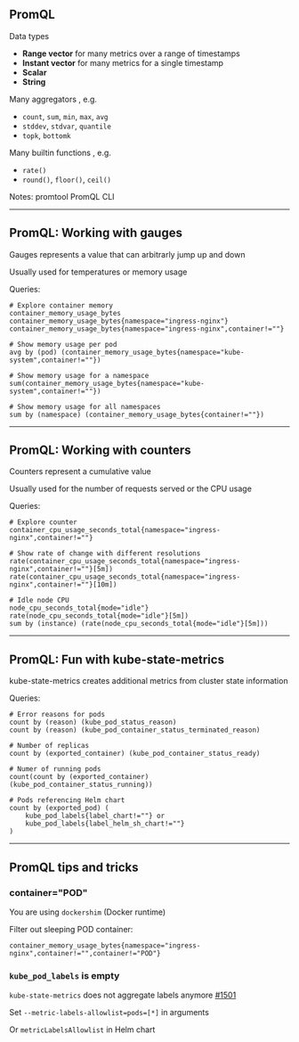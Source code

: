 ## PromQL

Data types

- **Range vector** for many metrics over a range of timestamps
- **Instant vector** for many metrics for a single timestamp
- **Scalar**
- **String**

Many aggregators [](https://prometheus.io/docs/prometheus/latest/querying/operators/#aggregation-operators), e.g.

- `count`, `sum`, `min`, `max`, `avg`
- `stddev`, `stdvar`, `quantile`
- `topk`, `bottomk`

Many builtin functions [](https://prometheus.io/docs/prometheus/latest/querying/functions/), e.g.

- `rate()`
- `round()`, `floor()`, `ceil()`

Notes:
promtool [](https://github.com/prometheus/prometheus/tree/main/cmd/promtool)
PromQL CLI [](https://github.com/nalbury/promql-cli)

---

## PromQL: Working with gauges

Gauges represents a value that can arbitrarly jump up and down

Usually used for temperatures or memory usage

Queries:

```plaintext
# Explore container memory
container_memory_usage_bytes
container_memory_usage_bytes{namespace="ingress-nginx"}
container_memory_usage_bytes{namespace="ingress-nginx",container!=""}

# Show memory usage per pod
avg by (pod) (container_memory_usage_bytes{namespace="kube-system",container!=""})

# Show memory usage for a namespace
sum(container_memory_usage_bytes{namespace="kube-system",container!=""})

# Show memory usage for all namespaces
sum by (namespace) (container_memory_usage_bytes{container!=""})
```

---

## PromQL: Working with counters

Counters represent a cumulative value

Usually used for the number of requests served or the CPU usage

Queries:

```plaintext
# Explore counter
container_cpu_usage_seconds_total{namespace="ingress-nginx",container!=""}

# Show rate of change with different resolutions
rate(container_cpu_usage_seconds_total{namespace="ingress-nginx",container!=""}[5m])
rate(container_cpu_usage_seconds_total{namespace="ingress-nginx",container!=""}[10m])

# Idle node CPU
node_cpu_seconds_total{mode="idle"}
rate(node_cpu_seconds_total{mode="idle"}[5m])
sum by (instance) (rate(node_cpu_seconds_total{mode="idle"}[5m]))
```

---

## PromQL: Fun with kube-state-metrics

kube-state-metrics creates additional metrics from cluster state information

Queries:

```plaintext
# Error reasons for pods
count by (reason) (kube_pod_status_reason)
count by (reason) (kube_pod_container_status_terminated_reason)

# Number of replicas
count by (exported_container) (kube_pod_container_status_ready)

# Numer of running pods
count(count by (exported_container) (kube_pod_container_status_running))

# Pods referencing Helm chart
count by (exported_pod) (
    kube_pod_labels{label_chart!=""} or
    kube_pod_labels{label_helm_sh_chart!=""}
)
```

---

## PromQL tips and tricks

### container="POD"

You are using `dockershim` (Docker runtime)

Filter out sleeping POD container:

```plaintext
container_memory_usage_bytes{namespace="ingress-nginx",container!="",container!="POD"}
```

### `kube_pod_labels` is empty

`kube-state-metrics` does not aggregate labels anymore [#1501](https://github.com/kubernetes/kube-state-metrics/issues/1501)

Set `--metric-labels-allowlist=pods=[*]` in arguments

Or `metricLabelsAllowlist` in Helm chart [](https://github.com/prometheus-community/helm-charts/blob/main/charts/kube-state-metrics/values.yaml#L184)

